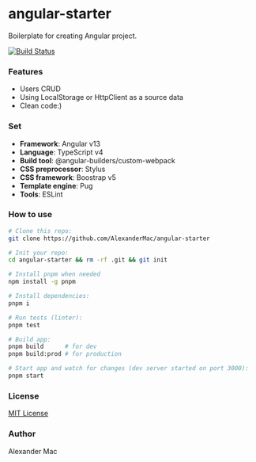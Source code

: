 # angular-starter
Boilerplate for creating Angular project.

[![Build Status](https://github.com/AlexanderMac/angular-starter/workflows/CI/badge.svg)](https://github.com/AlexanderMac/angular-starter/actions?query=workflow%3ACI)

### Features
- Users CRUD
- Using LocalStorage or HttpClient as a source data
- Clean code:)

### Set
- **Framework**: Angular v13
- **Language**: TypeScript v4
- **Build tool**: @angular-builders/custom-webpack
- **CSS preprocessor**: Stylus
- **CSS framework**: Boostrap v5
- **Template engine**: Pug
- **Tools**: ESLint

### How to use
```sh
# Clone this repo:
git clone https://github.com/AlexanderMac/angular-starter

# Init your repo:
cd angular-starter && rm -rf .git && git init

# Install pnpm when needed
npm install -g pnpm

# Install dependencies:
pnpm i

# Run tests (linter):
pnpm test

# Build app:
pnpm build      # for dev
pnpm build:prod # for production

# Start app and watch for changes (dev server started on port 3000):
pnpm start
```

### License
[MIT License](LICENSE)

### Author
Alexander Mac